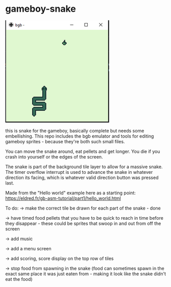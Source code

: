 # gameboy-snake
![alt text](https://github.com/JimMarshall35/gameboy-snake/blob/main/screenshot.png?raw=true)






this is snake for the gameboy, basically complete but needs some embellishing. This repo includes the bgb emulator and tools for editing gameboy sprites - because they're both such small files.

You can move the snake around, eat pellets and get longer. You die if you crash into yourself or the edges of the screen.

The snake is part of the background tile layer to allow for a massive snake. The timer overflow interrupt is used to advance the snake in whatever direction its facing, which is whatever valid direction button was pressed last.

Made from the "Hello world" example here as a starting point: https://eldred.fr/gb-asm-tutorial/part1/hello_world.html

To do:
-> make the correct tile be drawn for each part of the snake - done

-> have timed food pellets that you have to be quick to reach in time before they disappear - these could be sprites that swoop in and out from off the screen

-> add music

-> add a menu screen

-> add scoring, score display on the top row of tiles

-> stop food from spawning in the snake (food can sometimes spawn in the exact same place it was just eaten from - making it look like the snake didn't eat the food)
